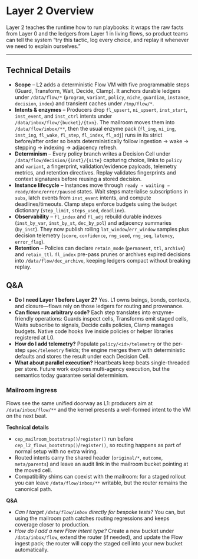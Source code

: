 # Layer 2 Overview

Layer 2 teaches the runtime how to run playbooks: it wraps the raw facts from Layer 0 and the ledgers from Layer 1 in living flows, so product teams can tell the system “try this tactic, log every choice, and replay it whenever we need to explain ourselves.”

---

## Technical Details
- **Scope** – L2 adds a deterministic Flow VM with five programmable steps (Guard, Transform, Wait, Decide, Clamp). It anchors durable ledgers under `/data/flow/*` (`program`, `variant`, `policy`, `niche`, `guardian`, `instance`, `decision`, `index`) and transient caches under `/tmp/flow/*`.
- **Intents & enzymes** – Producers drop `fl_upsert`, `ni_upsert`, `inst_start`, `inst_event`, and `inst_ctrl` intents under `/data/inbox/flow/{bucket}/{txn}`. The mailroom moves them into `/data/flow/inbox/**`, then the usual enzyme pack (`fl_ing`, `ni_ing`, `inst_ing`, `fl_wake`, `fl_step`, `fl_index`, `fl_adj`) runs in its strict before/after order so beats deterministically follow ingestion → wake → stepping → indexing → adjacency refresh.
- **Determinism** – Every policy branch writes a Decision Cell under `/data/flow/decision/{inst}/{site}` capturing choice, links to `policy` and `variant`, a fingerprint, validation/evidence payloads, telemetry metrics, and retention directives. Replay validates fingerprints and context signatures before reusing a stored decision.
- **Instance lifecycle** – Instances move through `ready → waiting → ready/done/error/paused` states. Wait steps materialise subscriptions in `subs`, latch events from `inst_event` intents, and compute deadlines/timeouts. Clamp steps enforce budgets using the `budget` dictionary (`step_limit`, `steps_used`, `deadline`).
- **Observability** – `fl_index` and `fl_adj` rebuild durable indexes (`inst_by_var`, `inst_by_st`, `dec_by_pol`) and adjacency summaries (`by_inst`). They now publish rolling `lat_window`/`err_window` samples plus decision telemetry (`score`, `confidence`, `rng_seed`, `rng_seq`, `latency`, `error_flag`).
- **Retention** – Policies can declare `retain_mode` (`permanent`, `ttl`, `archive`) and `retain_ttl`. `fl_index` pre-pass prunes or archives expired decisions into `/data/flow/dec_archive`, keeping ledgers compact without breaking replay.

## Q&A
- **Do I need Layer 1 before Layer 2?**
  Yes. L1 owns beings, bonds, contexts, and closure—flows rely on those ledgers for routing and provenance.
- **Can flows run arbitrary code?**
  Each step translates into enzyme-friendly operations: Guards inspect cells, Transforms emit staged cells, Waits subscribe to signals, Decide calls policies, Clamp manages budgets. Native code hooks live inside policies or helper libraries registered at L0.
- **How do I add telemetry?**
  Populate `policy/<id>/telemetry` or the per-step `spec/telemetry` fields; the engine merges them with deterministic defaults and stores the result under each Decision Cell.
- **What about parallel execution?**
  Heartbeats keep beats single-threaded per store. Future work explores multi-agency execution, but the semantics today guarantee serial determinism.

### Mailroom ingress

Flows see the same unified doorway as L1: producers aim at `/data/inbox/flow/**` and the kernel presents a well-formed intent to the VM on the next beat.

**Technical details**
- `cep_mailroom_bootstrap()`/`register()` run before `cep_l2_flows_bootstrap()`/`register()`, so routing happens as part of normal setup with no extra wiring.
- Routed intents carry the shared header (`original/*`, `outcome`, `meta/parents`) and leave an audit link in the mailroom bucket pointing at the moved cell.
- Compatibility shims can coexist with the mailroom: for a staged rollout you can leave `/data/flow/inbox/**` writable, but the router remains the canonical path.

**Q&A**
- *Can I target `/data/flow/inbox` directly for bespoke tests?* You can, but using the mailroom path catches routing regressions and keeps coverage closer to production.
- *How do I add a new Flow intent type?* Create a new bucket under `/data/inbox/flow`, extend the router (if needed), and update the Flow ingest pack; the router will copy the staged cell into your new bucket automatically.
